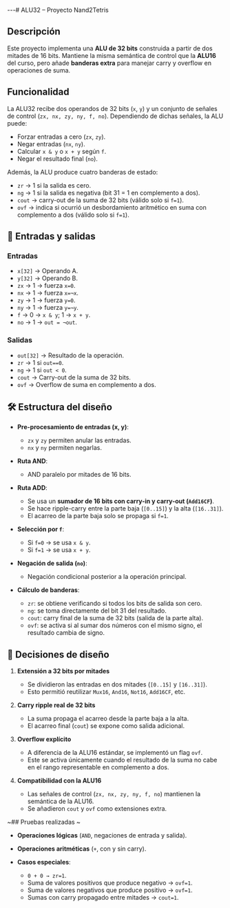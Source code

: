 ---# ALU32 – Proyecto Nand2Tetris

## Descripción

Este proyecto implementa una **ALU de 32 bits** construida a partir de dos mitades de 16 bits.
Mantiene la misma semántica de control que la **ALU16** del curso, pero añade **banderas extra** para manejar carry y overflow en operaciones de suma.

## Funcionalidad

La ALU32 recibe dos operandos de 32 bits (`x`, `y`) y un conjunto de señales de control (`zx, nx, zy, ny, f, no`).
Dependiendo de dichas señales, la ALU puede:

* Forzar entradas a cero (`zx`, `zy`).
* Negar entradas (`nx`, `ny`).
* Calcular `x & y` o `x + y` según `f`.
* Negar el resultado final (`no`).

Además, la ALU produce cuatro banderas de estado:

* `zr` → 1 si la salida es cero.
* `ng` → 1 si la salida es negativa (bit 31 = 1 en complemento a dos).
* `cout` → carry-out de la suma de 32 bits (válido solo si `f=1`).
* `ovf` → indica si ocurrió un desbordamiento aritmético en suma con complemento a dos (válido solo si `f=1`).

## 🔧 Entradas y salidas

### Entradas

* `x[32]` → Operando A.
* `y[32]` → Operando B.
* `zx` → 1 → fuerza `x=0`.
* `nx` → 1 → fuerza `x=¬x`.
* `zy` → 1 → fuerza `y=0`.
* `ny` → 1 → fuerza `y=¬y`.
* `f` → 0 → `x & y`; 1 → `x + y`.
* `no` → 1 → `out = ¬out`.

### Salidas

* `out[32]` → Resultado de la operación.
* `zr` → 1 si `out==0`.
* `ng` → 1 si `out < 0`.
* `cout` → Carry-out de la suma de 32 bits.
* `ovf` → Overflow de suma en complemento a dos.

## 🛠️ Estructura del diseño

* **Pre-procesamiento de entradas (x, y)**:

  * `zx` y `zy` permiten anular las entradas.
  * `nx` y `ny` permiten negarlas.

* **Ruta AND**:

  * AND paralelo por mitades de 16 bits.

* **Ruta ADD**:

  * Se usa un **sumador de 16 bits con carry-in y carry-out (`Add16CF`)**.
  * Se hace ripple-carry entre la parte baja (`[0..15]`) y la alta (`[16..31]`).
  * El acarreo de la parte baja solo se propaga si `f=1`.

* **Selección por `f`**:

  * Si `f=0` → se usa `x & y`.
  * Si `f=1` → se usa `x + y`.

* **Negación de salida (`no`)**:

  * Negación condicional posterior a la operación principal.

* **Cálculo de banderas**:

  * `zr`: se obtiene verificando si todos los bits de salida son cero.
  * `ng`: se toma directamente del bit 31 del resultado.
  * `cout`: carry final de la suma de 32 bits (salida de la parte alta).
  * `ovf`: se activa si al sumar dos números con el mismo signo, el resultado cambia de signo.

## 📐 Decisiones de diseño

1. **Extensión a 32 bits por mitades**

   * Se dividieron las entradas en dos mitades (`[0..15]` y `[16..31]`).
   * Esto permitió reutilizar `Mux16`, `And16`, `Not16`, `Add16CF`, etc.

2. **Carry ripple real de 32 bits**

   * La suma propaga el acarreo desde la parte baja a la alta.
   * El acarreo final (`cout`) se expone como salida adicional.

3. **Overflow explícito**

   * A diferencia de la ALU16 estándar, se implementó un flag `ovf`.
   * Este se activa únicamente cuando el resultado de la suma no cabe en el rango representable en complemento a dos.

4. **Compatibilidad con la ALU16**

   * Las señales de control (`zx, nx, zy, ny, f, no`) mantienen la semántica de la ALU16.
   * Se añadieron `cout` y `ovf` como extensiones extra.

~## Pruebas realizadas
~
* **Operaciones lógicas** (`AND`, negaciones de entrada y salida).
* **Operaciones aritméticas** (`+`, con y sin carry).
* **Casos especiales**:

  * `0 + 0 → zr=1`.
  * Suma de valores positivos que produce negativo → `ovf=1`.
  * Suma de valores negativos que produce positivo → `ovf=1`.
  * Sumas con carry propagado entre mitades → `cout=1`.

